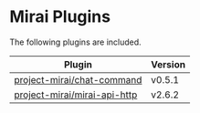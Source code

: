 # Mirai Plugins

The following plugins are included.

| Plugin                                                       | Version |
| ------------------------------------------------------------ |---------|
| [project-mirai/chat-command](https://github.com/project-mirai/chat-command) | v0.5.1  |
| [project-mirai/mirai-api-http](https://github.com/project-mirai/mirai-api-http) | v2.6.2  |

